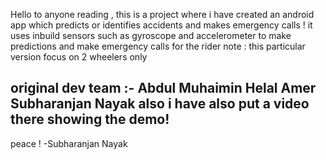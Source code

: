 Hello to anyone reading ,
this is a project where i have created an android app which predicts or identifies accidents and makes emergency calls !
it uses inbuild sensors such as gyroscope and accelerometer to make predictions and make emergency calls for the rider 
note : this particular version focus on 2 wheelers only 

original dev team :-
Abdul Muhaimin
Helal Amer
Subharanjan Nayak
also i have also put a video there showing the demo!
--------------------
peace !
 -Subharanjan Nayak
